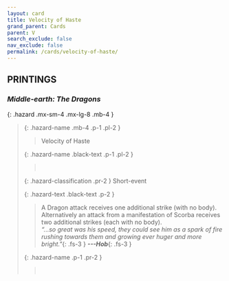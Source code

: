 ```yaml
---
layout: card
title: Velocity of Haste
grand_parent: Cards
parent: V
search_exclude: false
nav_exclude: false
permalink: /cards/velocity-of-haste/
---
```


## PRINTINGS


### _Middle-earth: The Dragons_

{: .hazard .mx-sm-4 .mx-lg-8 .mb-4 }
> {: .hazard-name .mb-4 .p-1 .pl-2 }
> > <div class="hazard-mp"></div>
> > <div class="card-name">Velocity of Haste</div>
>
> {: .hazard-name .black-text .p-1 .pl-2 }
> > &nbsp;
>
> {: .hazard-classification .pr-2 }
> Short-event
>
> {: .hazard-text .black-text .p-2 }
> > A Dragon attack receives one additional strike (with no body). Alternatively an attack from a manifestation of Scorba receives two additional strikes (each with no body). <br>_“...so great was his speed, they could see him as a spark of fire rushing towards them and growing ever huger and more bright."_{: .fs-3 } ***---&#65279;Hob***{: .fs-3 } 
>
> {: .hazard-name .p-1 .pr-2 }
> > <div class="card-shield"></div>
> > <div class="card-corruption">&nbsp;</div>
